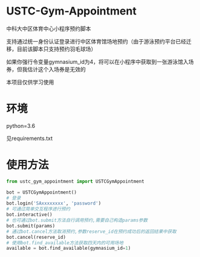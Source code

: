 # USTC-Gym-Appointment
中科大中区体育中心小程序预约脚本

支持通过统一身份认证登录进行中区体育馆场地预约（由于游泳预约平台已经迁移，目前该脚本只支持预约羽毛球场）

如果你强行令变量gymnasium_id为4，将可以在小程序中获取到一张游泳馆入场券，但我估计这个入场券是无效的

本项目仅供学习使用

# 环境

python=3.6

见requirements.txt

# 使用方法
```python
from ustc_gym_appointment import USTCGymAppointment

bot = USTCGymAppointment()
# 登录
bot.login('SAxxxxxxxx', 'password')
# 可通过简单交互程序进行预约
bot.interactive()
# 也可通过bot.submit方法自行调用预约,需要自己构造params参数
bot.submit(params)
# 通过bot.cancel方法取消预约,参数reserve_id在预约成功后的返回结果中获取
bot.cancel(reserve_id)
# 使用bot.find_available方法获取四天内的可用场地
available = bot.find_available(gymnasium_id=1)
